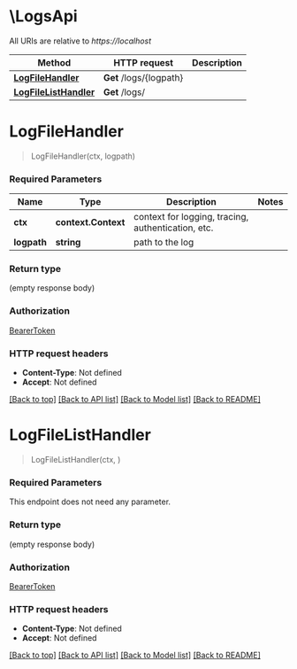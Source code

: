 # \LogsApi

All URIs are relative to *https://localhost*

Method | HTTP request | Description
------------- | ------------- | -------------
[**LogFileHandler**](LogsApi.md#LogFileHandler) | **Get** /logs/{logpath} | 
[**LogFileListHandler**](LogsApi.md#LogFileListHandler) | **Get** /logs/ | 


# **LogFileHandler**
> LogFileHandler(ctx, logpath)


### Required Parameters

Name | Type | Description  | Notes
------------- | ------------- | ------------- | -------------
 **ctx** | **context.Context** | context for logging, tracing, authentication, etc.
  **logpath** | **string**| path to the log | 

### Return type

 (empty response body)

### Authorization

[BearerToken](../README.md#BearerToken)

### HTTP request headers

 - **Content-Type**: Not defined
 - **Accept**: Not defined

[[Back to top]](#) [[Back to API list]](../README.md#documentation-for-api-endpoints) [[Back to Model list]](../README.md#documentation-for-models) [[Back to README]](../README.md)

# **LogFileListHandler**
> LogFileListHandler(ctx, )


### Required Parameters
This endpoint does not need any parameter.

### Return type

 (empty response body)

### Authorization

[BearerToken](../README.md#BearerToken)

### HTTP request headers

 - **Content-Type**: Not defined
 - **Accept**: Not defined

[[Back to top]](#) [[Back to API list]](../README.md#documentation-for-api-endpoints) [[Back to Model list]](../README.md#documentation-for-models) [[Back to README]](../README.md)

